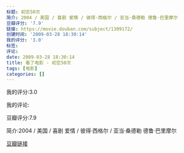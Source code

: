 ```yaml
---
标题: 初恋50次
简介: 2004 / 美国 / 喜剧 爱情 / 彼得·西格尔 / 亚当·桑德勒 德鲁·巴里摩尔
豆瓣评分: '7.9'
链接: https://movie.douban.com/subject/1309172/
创建时间: '2009-03-28 18:30:14'
我的评分: '3.0'
标签:
评论:
date: 2009-03-28 18:30:14
title: 看了电影 - 初恋50次
tags: [电影]
categories: []
---
```


我的评分:3.0

我的评论:

豆瓣评分:7.9

简介:2004 / 美国 / 喜剧 爱情 / 彼得·西格尔 / 亚当·桑德勒 德鲁·巴里摩尔

[豆瓣链接](https://movie.douban.com/subject/1309172/)

